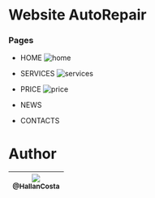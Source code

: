 # Website AutoRepair

### Pages
- HOME
![home](https://user-images.githubusercontent.com/60573155/83468876-77108180-a454-11ea-8a6b-00b9684ea068.PNG)

- SERVICES
![services](https://user-images.githubusercontent.com/60573155/83365347-ba4bf100-a37d-11ea-990e-598129919e4a.PNG)

- PRICE
![price](https://user-images.githubusercontent.com/60573155/83468901-87286100-a454-11ea-9974-5e68d9b24f45.PNG) 

- NEWS

- CONTACTS


# Author
| [<img src="https://avatars2.githubusercontent.com/u/60573155?s=115&v=3"><br><sub>@HallanCosta</sub>](https://github.com/HallanCosta) |
| :---: |
